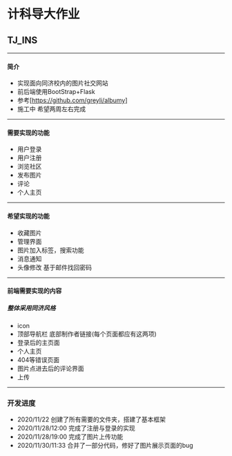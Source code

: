 # 计科导大作业
## TJ_INS
---
#### 简介
* 实现面向同济校内的图片社交网站
* 前后端使用BootStrap+Flask
* 参考[https://github.com/greyli/albumy]
* 施工中 希望两周左右完成

---
#### 需要实现的功能
* 用户登录
* 用户注册
* 浏览社区
* 发布图片
* 评论
* 个人主页
---
#### 希望实现的功能
* 收藏图片
* 管理界面
* 图片加入标签，搜索功能
* 消息通知
* 头像修改 基于邮件找回密码
---
#### 前端需要实现的内容
##### 整体采用同济风格
* icon
* 顶部导航栏 底部制作者链接(每个页面都应有这两项)
* 登录后的主页面
* 个人主页
* 404等错误页面
* 图片点进去后的评论界面
* 上传
--- 
### 开发进度
* 2020/11/22 创建了所有需要的文件夹，搭建了基本框架
* 2020/11/28/12:00 完成了注册与登录的实现
* 2020/11/28/19:00 完成了图片上传功能
* 2020/11/30/11:33 合并了一部分代码，修好了图片展示页面的bug
